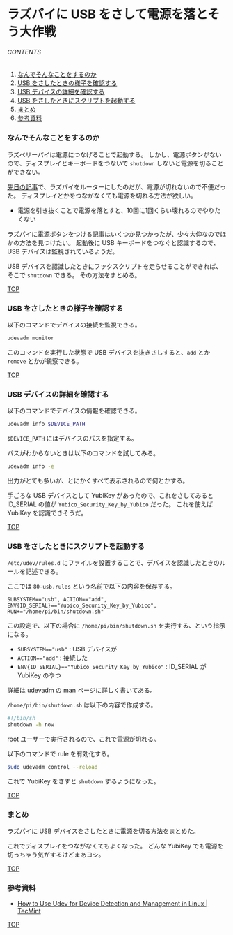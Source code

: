 # ラズパイに USB をさして電源を落とそう大作戦
<a id="top"></a>

###### CONTENTS

1. [なんでそんなことをするのか](#purpose)
1. [USB をさしたときの様子を確認する](#udevadm-monitor)
1. [USB デバイスの詳細を確認する](#udevadm-info)
1. [USB をさしたときにスクリプトを起動する](#udev-rules)
1. [まとめ](#postscript)
1. [参考資料](#reference)


<a id="purpose"></a>
### なんでそんなことをするのか

ラズベリーパイは電源につなげることで起動する。
しかし、電源ボタンがないので、ディスプレイとキーボードをつないで `shutdown` しないと電源を切ることができない。

[先日の記事](http://shun.dev.getto.systems:12080/entry/2019/12/14/011628)で、ラズパイをルーターにしたのだが、電源が切れないので不便だった。
ディスプレイとかをつながなくても電源を切れる方法が欲しい。

- 電源を引き抜くことで電源を落とすと、10回に1回くらい壊れるのでやりたくない

ラズパイに電源ボタンをつける記事はいくつか見つかったが、少々大仰なのでほかの方法を見つけたい。
起動後に USB キーボードをつなぐと認識するので、USB デバイスは監視されているようだ。

USB デバイスを認識したときにフックスクリプトを走らせることができれば、そこで `shutdown` できる。
その方法をまとめる。


[TOP](#top)
<a id="udevadm-monitor"></a>
### USB をさしたときの様子を確認する

以下のコマンドでデバイスの接続を監視できる。

```bash
udevadm monitor
```

このコマンドを実行した状態で USB デバイスを抜きさしすると、`add` とか `remove` とかが観察できる。


[TOP](#top)
<a id="udevadm-info"></a>
### USB デバイスの詳細を確認する

以下のコマンドでデバイスの情報を確認できる。

```bash
udevadm info $DEVICE_PATH
```

`$DEVICE_PATH` にはデバイスのパスを指定する。

パスがわからないときは以下のコマンドを試してみる。

```bash
udevadm info -e
```

出力がとても多いが、とにかくすべて表示されるので何とかする。

手ごろな USB デバイスとして YubiKey があったので、これをさしてみると ID_SERIAL の値が `Yubico_Security_Key_by_Yubico` だった。
これを使えば YubiKey を認識できそうだ。


[TOP](#top)
<a id="udev-rules"></a>
### USB をさしたときにスクリプトを起動する

`/etc/udev/rules.d` にファイルを設置することで、デバイスを認識したときのルールを記述できる。

ここでは `80-usb.rules` という名前で以下の内容を保存する。

```udev.rules
SUBSYSTEM=="usb", ACTION=="add", ENV{ID_SERIAL}=="Yubico_Security_Key_by_Yubico",  RUN+="/home/pi/bin/shutdown.sh"
```

この設定で、以下の場合に `/home/pi/bin/shutdown.sh` を実行する、という指示になる。

- `SUBSYSTEM=="usb"` : USB デバイスが
- `ACTION=="add"` : 接続した
- `ENV{ID_SERIAL}=="Yubico_Security_Key_by_Yubico"` : ID_SERIAL が YubiKey のやつ

詳細は udevadm の man ページに詳しく書いてある。

`/home/pi/bin/shutdown.sh` は以下の内容で作成する。

```bash
#!/bin/sh
shutdown -h now
```

root ユーザーで実行されるので、これで電源が切れる。

以下のコマンドで rule を有効化する。

```bash
sudo udevadm control --reload
```

これで YubiKey をさすと `shutdown` するようになった。


[TOP](#top)
<a id="postscript"></a>
### まとめ

ラズパイに USB デバイスをさしたときに電源を切る方法をまとめた。

これでディスプレイをつながなくてもよくなった。
どんな YubiKey でも電源を切っちゃう気がするけどまあヨシ。


[TOP](#top)
<a id="reference"></a>
### 参考資料

- [How to Use Udev for Device Detection and Management in Linux | TecMint](https://www.tecmint.com/udev-for-device-detection-management-in-linux/)


[TOP](#top)
